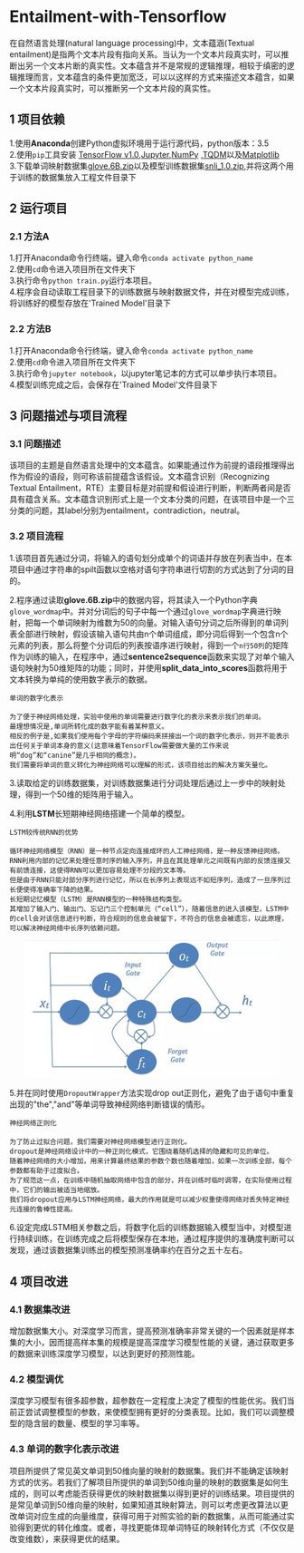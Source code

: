 # Entailment-with-Tensorflow

在自然语言处理(natural language processing)中，文本蕴涵(Textual entailment)是指两个文本片段有指向关系。当认为一个文本片段真实时，可以推断出另一个文本片断的真实性。文本蕴含并不是常规的逻辑推理，相较于缜密的逻辑推理而言，文本蕴含的条件更加宽泛，可以以这样的方式来描述文本蕴含，如果一个文本片段真实时，可以推断另一个文本片段的真实性。  

## 1 项目依赖  

1.使用**Anaconda**创建Python虚拟环境用于运行源代码，python版本：3.5  
2.使用`pip`工具安装 [TensorFlow v1.0](https://www.tensorflow.org/),[Jupyter](http://jupyter.org/),[NumPy](http://www.numpy.org/) ,[TQDM](https://pypi.python.org/pypi/tqdm)以及[Matplotlib](http://matplotlib.org/)  
3.下载单词映射数据集[glove.6B.zip](http://nlp.stanford.edu/data/glove.6B.zip)以及模型训练数据集[snli_1.0.zip](https://nlp.stanford.edu/projects/snli/snli_1.0.zip),并将这两个用于训练的数据集放入工程文件目录下

## 2 运行项目

### 2.1 方法A

1.打开Anaconda命令行终端，键入命令`conda activate python_name`  
2.使用`cd`命令进入项目所在文件夹下  
3.执行命令`python train.py`运行本项目。  
4.程序会自动读取工程目录下的训练数据与映射数据文件，并在对模型完成训练，将训练好的模型存放在'Trained Model'目录下

### 2.2 方法B  

1.打开Anaconda命令行终端，键入命令`conda activate python_name`  
2.使用`cd`命令进入项目所在文件夹下  
3.执行命令`jupyter notebook`，以jupyter笔记本的方式可以单步执行本项目。  
4.模型训练完成之后，会保存在'Trained Model'文件目录下  

## 3 问题描述与项目流程    

### 3.1 问题描述

该项目的主题是自然语言处理中的文本蕴含。如果能通过作为前提的语段推理得出作为假设的语段，则可称该前提蕴含该假设。文本蕴含识别（Recognizing Textual Entailment，RTE）主要目标是对前提和假设进行判断，判断两者间是否具有蕴含关系。文本蕴含识别形式上是一个文本分类的问题，在该项目中是一个三分类的问题，其label分别为entailment，contradiction，neutral。

### 3.2 项目流程

1.该项目首先通过分词，将输入的语句划分成单个的词语并存放在列表当中，在本项目中通过字符串的spilt函数以空格对语句字符串进行切割的方式达到了分词的目的。  

2.程序通过读取**glove.6B.zip**中的数据内容，将其读入一个Python字典`glove_wordmap`中。并对分词后的句子中每一个通过`glove_wordmap`字典进行映射，把每一个单词映射为维数为50的向量。对输入语句分词之后所得到的单词列表全部进行映射，假设该输入语句共由n个单词组成，即分词后得到一个包含n个元素的列表，那么将整个分词后的列表按语序进行映射，得到一个`n行50列`的矩阵作为训练的输入，在程序中，通过**sentence2sequence**函数来实现了对单个输入语句映射为50维矩阵的功能；同时，并使用**split_data_into_scores**函数将用于文本转换为单纯的使用数字表示的数据。  

    单词的数字化表示

    为了便于神经网络处理，实验中使用的单词需要进行数字化的表示来表示我们的单词。
    最理想情况是,单词所转化成的数字能有着某种意义。
    相反的例子是,如果我们使用每个字母的字符编码来拼接出一个词的数字化表示，则并不能表示出任何关于单词本身的意义(这意味着TensorFlow需要做大量的工作来说明“dog”和“canine”是几乎相同的概念)。
    我们需要将单词的意义转化为神经网络可以理解的形式，该项目给出的解决方案矢量化。
3.读取给定的训练数据集，对训练数据集进行分词处理后通过上一步中的映射处理，得到一个50维的矩阵用于输入。    

4.利用**LSTM**长短期神经网络搭建一个简单的模型。

    LSTM较传统RNN的优势 

    循环神经网络模型（RNN）是一种节点定向连接成环的人工神经网络，是一种反馈神经网络。
    RNN利用内部的记忆来处理任意时序的输入序列，并且在其处理单元之间既有内部的反馈连接又有前馈连接，这使得RNN可以更加容易处理不分段的文本等。
    但是由于RNN只能对部分序列进行记忆，所以在长序列上表现远不如短序列，造成了一旦序列过长便使得准确率下降的结果。
    长短期记忆模型（LSTM）是RNN模型的一种特殊结构类型。
    其增加了输入门、输出门、忘记门三个控制单元（“cell”），随着信息的进入该模型，LSTM中的cell会对该信息进行判断，符合规则的信息会被留下，不符合的信息会被遗忘，以此原理，可以解决神经网络中长序列依赖问题。 

<div align="center">
<img src="image/1.png"  width="450" >
</div>
    
5.并在同时使用`DropoutWrapper`方法实现drop out正则化，避免了由于语句中重复出现的"the","and"等单词导致神经网络判断错误的情形。  

    神经网络正则化

    为了防止过拟合问题，我们需要对神经网络模型进行正则化。
    dropout是神经网络设计中的一种正则化模式，它围绕着随机选择的隐藏和可见的单位。
    随着神经网络的大小增加，用来计算最终结果的参数个数也随着增加，如果一次训练全部，每个参数都有助于过度拟合。
    为了规范这一点，在训练中随机抽取网络中包含的部分，并在训练时临时调零，在实际使用过程中，它们的输出被适当地缩放。
    我们将dropout应用与LSTM神经网络，最大的作用就是可以减少权重使得网络对丢失特定神经元连接的鲁棒性提高。

6.设定完成LSTM相关参数之后，将数字化后的训练数据输入模型当中，对模型进行持续训练，在训练完成之后将模型保存在本地，通过程序提供的准确度判断可以发现，通过该数据集训练出的模型预测准确率约在百分之五十左右。  

## 4 项目改进

### 4.1 数据集改进

增加数据集大小。对深度学习而言，提高预测准确率非常关键的一个因素就是样本集的大小，因而提高样本集的规模是提高深度学习模型性能的关键，通过获取更多的数据来训练深度学习模型，以达到更好的预测性能。

### 4.2 模型调优

深度学习模型有很多超参数，超参数在一定程度上决定了模型的性能优劣。我们当前正尝试调整模型的参数，来使模型拥有更好的分类表现。比如，我们可以调整模型的隐含层的数量、模型的学习率等。

### 4.3 单词的数字化表示改进

项目所提供了常见英文单词到50维向量的映射的数据集。我们并不能确定该映射方式的优劣。若我们了解项目所提供的单词到50维向量的映射的数据集是如何生成的，则可以考虑能否获得更优的映射数据集以得到更好的训练结果。项目提供的是常见单词到50维向量的映射，如果知道其映射算法，则可以考虑更改算法以更改单词对应生成的向量维度，获得可用于对照实验的新的数据集，从而可能通过实验得到更优的转化维度。或者，寻找更能体现单词特征的映射转化方式（不仅仅是改变维数），来获得更优的结果。






